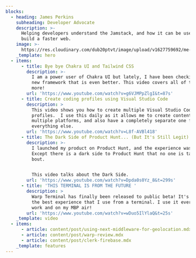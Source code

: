 ```yaml
---
blocks:
  - heading: James Perkins
    subheading: Developer Advocate
    description: >-
      Helping developers understand the Jamstack, and how it can be used to
      build a faster web.
    image: >-
      https://res.cloudinary.com/dub20ptvt/image/upload/v1627759692/me-and-tina_hgq79d.webp
    _template: hero
  - items:
      - title: Bye bye Chakra UI and Tailwind CSS
        description: >-
          I am a power user of Chakra UI but lately, I have been checking out a
          new framework that is even better. This video covers all of this and
          more!
        url: 'https://www.youtube.com/watch?v=g6VJMPpZlgI&t=87s'
      - title: Create coding profiles using Visual Studio Code
        description: >
          This video shows you how to create multiple Visual Studio Code
          profiles.  I use this daily as it allows me to create content on
          multiple platforms, and also have a completely separate one for
          everything else.
        url: 'https://www.youtube.com/watch?v=L8f-AVBl418'
      - title: The Dark Side of Product Hunt... (But It's Still Legit)
        description: >-
          I launched my product on Product Hunt, and the experience was great...
          Except there is a dark side to Product Hunt that no one is talking
          bout. 


          This video talks about the Dark Side. 
        url: 'https://www.youtube.com/watch?v=Dpda0s0Yz_8&t=299s'
      - title: 'THIS TERMINAL IS FROM THE FUTURE '
        description: >
          Warp Terminal has finally been released to public beta! It's probably
          the best experience that I use from a terminal. I use it everyday at
          work and on my MBP air!
        url: 'https://www.youtube.com/watch?v=wDuo5IlYlaQ&t=25s'
    _template: video
  - items:
      - article: content/post/using-next-middleware-for-geolocation.mdx
      - article: content/post/warp-review.mdx
      - article: content/post/clerk-firebase.mdx
    _template: features
---
```


